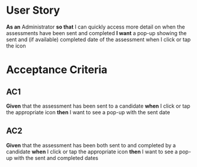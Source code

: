 # User Story

**As an** Administrator **so that** I can quickly access more detail on when the assessments have been sent and completed **I want** a pop-up showing the sent and (if available) completed date of the assessment when I click or tap the icon

# Acceptance Criteria

## AC1

**Given** that the assessment has been sent to a candidate **when** I click or tap the appropriate icon **then** I want to see a pop-up with the sent date

## AC2

**Given** that the assessment has been both sent to and completed by a candidate **when** I click or tap the appropriate icon **then** I want to see a pop-up with the sent and completed dates